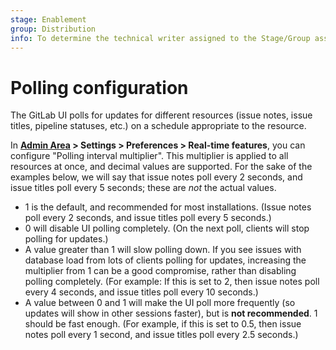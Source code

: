 ```yaml
---
stage: Enablement
group: Distribution
info: To determine the technical writer assigned to the Stage/Group associated with this page, see https://about.gitlab.com/handbook/engineering/ux/technical-writing/#assignments
---
```


# Polling configuration

The GitLab UI polls for updates for different resources (issue notes, issue
titles, pipeline statuses, etc.) on a schedule appropriate to the resource.

In **[Admin Area](../user/admin_area/index.md) > Settings > Preferences > Real-time features**,
you can configure "Polling
interval multiplier". This multiplier is applied to all resources at once,
and decimal values are supported. For the sake of the examples below, we will
say that issue notes poll every 2 seconds, and issue titles poll every 5
seconds; these are _not_ the actual values.

- 1 is the default, and recommended for most installations. (Issue notes poll
  every 2 seconds, and issue titles poll every 5 seconds.)
- 0 will disable UI polling completely. (On the next poll, clients will stop
  polling for updates.)
- A value greater than 1 will slow polling down. If you see issues with
  database load from lots of clients polling for updates, increasing the
  multiplier from 1 can be a good compromise, rather than disabling polling
  completely. (For example: If this is set to 2, then issue notes poll every 4
  seconds, and issue titles poll every 10 seconds.)
- A value between 0 and 1 will make the UI poll more frequently (so updates
  will show in other sessions faster), but is **not recommended**. 1 should be
  fast enough. (For example, if this is set to 0.5, then issue notes poll every
  1 second, and issue titles poll every 2.5 seconds.)
